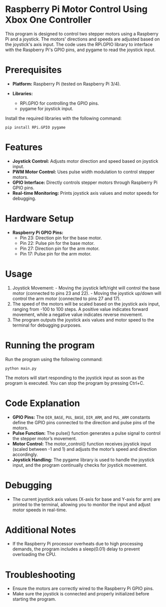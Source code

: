 # Raspberry Pi Motor Control Using Xbox One Controller

This program is designed to control two stepper motors using a Raspberry Pi and a joystick. The motors' directions and speeds are adjusted based on the joystick's axis input. The code uses the RPi.GPIO library to interface with the Raspberry Pi's GPIO pins, and pygame to read the joystick input.

# Prerequisites
- **Platform:** Raspberry Pi (tested on Raspberry Pi 3/4).

- **Libraries:**
  - RPi.GPIO for controlling the GPIO pins.
  - pygame for joystick input.

Install the required libraries with the following command:

```
pip install RPi.GPIO pygame
```

# Features
- **Joystick Control:** Adjusts motor direction and speed based on joystick input.
- **PWM Motor Control:** Uses pulse width modulation to control stepper motors.
- **GPIO Interface:** Directly controls stepper motors through Raspberry Pi GPIO pins.
- **Real-time Monitoring:** Prints joystick axis values and motor speeds for debugging.

# Hardware Setup
- **Raspberry Pi GPIO Pins:**
    - Pin 23: Direction pin for the base motor.
    - Pin 22: Pulse pin for the base motor.
    - Pin 27: Direction pin for the arm motor.
    - Pin 17: Pulse pin for the arm motor.

# Usage

1. Joystick Movement:
        - Moving the joystick left/right will control the base motor (connected to pins 23 and 22).
        - Moving the joystick up/down will control the arm motor (connected to pins 27 and 17).
2. The speed of the motors will be scaled based on the joystick axis input, ranging from -100 to 100 steps. A positive value indicates forward movement, while a negative value indicates reverse movement.
3. The program outputs the joystick axis values and motor speed to the terminal for debugging purposes.

# Running the program

Run the program using the following command:
```
python main.py
```
The motors will start responding to the joystick input as soon as the program is executed. You can stop the program by pressing Ctrl+C.

# Code Explanation
- **GPIO Pins:** The ```DIR_BASE```, ```PUL_BASE```, ```DIR_ARM```, and ```PUL_ARM``` constants define the GPIO pins connected to the direction and pulse pins of the motors.
- **Pulse Function:** The pulse() function generates a pulse signal to control the stepper motor’s movement.
- **Motor Control:** The motor_control() function receives joystick input (scaled between -1 and 1) and adjusts the motor’s speed and direction accordingly.
- **Joystick Handling:** The pygame library is used to handle the joystick input, and the program continually checks for joystick movement.

# Debugging
- The current joystick axis values (X-axis for base and Y-axis for arm) are printed to the terminal, allowing you to monitor the input and adjust motor speeds in real-time.

# Additional Notes
- If the Raspberry Pi processor overheats due to high processing demands, the program includes a sleep(0.01) delay to prevent overloading the CPU.

# Troubleshooting
- Ensure the motors are correctly wired to the Raspberry Pi GPIO pins.
- Make sure the joystick is connected and properly initialized before starting the program.

